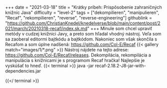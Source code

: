 +++
date = "2021-03-18"
title = "Krátky príbeh: Prispôsobenie zahraničných knižníc Java"
difficulty = "level-2"
tags = ["dekompilieren", "manipulieren", "Recaf", "rekompilieren", "reverse", "reverse-engineering"]
githublink = "https://github.com/ChristianKnedel/knedelverse/blob/main/content/post/2021/march/20210318-recaf/index.sk.md"
+++
Minule som chcel upraviť metódy v cudzej knižnici Javy, a preto som hľadal vhodný nástroj. Veľa som sa zaoberal editormi bajtkódu a bajtkódom. Nakoniec som však skončila s Recafom a som úplne nadšená: https://github.com/Col-E/Recaf
{{< gallery match="images/1/*.png" >}}
Nástroj nájdete na tejto adrese: https://github.com/Col-E/Recaf/releases. Dekompilácia, rekompilácia a manipulácia s knižnicami je s programom Recaf hračka! Najlepšie je vyskúšať to hneď.
{{< terminal >}}
java -jar recaf-2.18.2-J8-jar-with-dependencies.jar

{{</ terminal >}}
